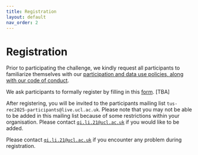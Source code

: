 ```yaml
---
title: Registration
layout: default
nav_order: 2
---
```


# Registration

Prior to participating the challenge, we kindly request all participants to familiarize themselves with our [participation and data use policies, along with our code of conduct](policies.html).

We ask participants to formally register by filling in this <a href="TBA" target="_blank">form</a>. [TBA]

After registering, you will be invited to the participants mailing list `tus-rec2025-participants@live.ucl.ac.uk`. Please note that you may not be able to be added in this mailing list because of some restrictions within your organisation. Please contact [`qi.li.21@ucl.ac.uk`](mailto:qi.li.21@ucl.ac.uk) if you would like to be added. 


Please contact [`qi.li.21@ucl.ac.uk`](mailto:qi.li.21@ucl.ac.uk) if you encounter any problem during registration.




